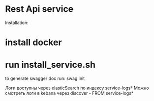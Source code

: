 # Rest Api service

Installation:

# install docker 
# run install_service.sh

to generate swagger doc run: swag init

Логи доступны через elasticSearch по индексу service-logs* 
Можно смотреть логи в kebana через discover - FROM service-logs*